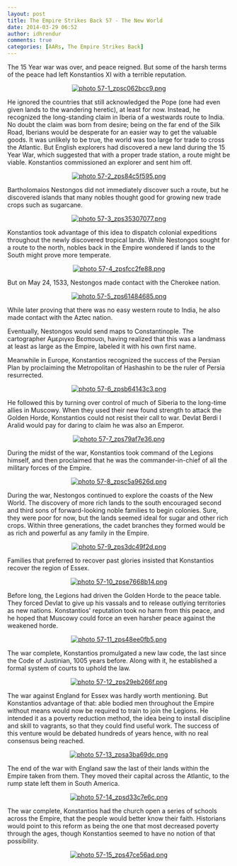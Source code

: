 ```yaml
---
layout: post
title: The Empire Strikes Back 57 - The New World
date: 2014-03-29 06:52
author: idhrendur
comments: true
categories: [AARs, The Empire Strikes Back]
---
```

The 15 Year war was over, and peace reigned. But some of the harsh terms of the peace had left Konstantios XI with a terrible reputation.
<p style="text-align: center;"><a href="http://s1327.photobucket.com/user/idhrendur/media/The%20Empire%20Strikes%20Back/57-1_zpsc062bcc9.png.html" target="_blank"><img src="http://i1327.photobucket.com/albums/u670/idhrendur/The%20Empire%20Strikes%20Back/57-1_zpsc062bcc9.png" border="0" alt=" photo 57-1_zpsc062bcc9.png"/></a></p>

He ignored the countries that still acknowledged the Pope (one had even given lands to the wandering heretic), at least for now. Instead, he recognized the long-standing claim in Iberia of a westwards route to India. No doubt the claim was born from desire; being on the far end of the Silk Road, Iberians would be desperate for an easier way to get the valuable goods. It was unlikely to be true, the world was too large for trade to cross the Atlantic. But English explorers had discovered a new land during the 15 Year War, which suggested that with a proper trade station, a route might be viable. Konstantios commissioned an explorer and sent him off.
<p style="text-align: center;"><a href="http://s1327.photobucket.com/user/idhrendur/media/The%20Empire%20Strikes%20Back/57-2_zps84c5f595.png.html" target="_blank"><img src="http://i1327.photobucket.com/albums/u670/idhrendur/The%20Empire%20Strikes%20Back/57-2_zps84c5f595.png" border="0" alt=" photo 57-2_zps84c5f595.png"/></a></p>

Bartholomaios Nestongos did not immediately discover such a route, but he discovered islands that many nobles thought good for growing new trade crops such as sugarcane.
<p style="text-align: center;"><a href="http://s1327.photobucket.com/user/idhrendur/media/The%20Empire%20Strikes%20Back/57-3_zps35307077.png.html" target="_blank"><img src="http://i1327.photobucket.com/albums/u670/idhrendur/The%20Empire%20Strikes%20Back/57-3_zps35307077.png" border="0" alt=" photo 57-3_zps35307077.png"/></a></p>

Konstantios took advantage of this idea to dispatch colonial expeditions throughout the newly discovered tropical lands. While Nestongos sought for a route to the north, nobles back in the Empire wondered if lands to the South might prove more temperate.
<p style="text-align: center;"><a href="http://s1327.photobucket.com/user/idhrendur/media/The%20Empire%20Strikes%20Back/57-4_zpsfcc2fe88.png.html" target="_blank"><img src="http://i1327.photobucket.com/albums/u670/idhrendur/The%20Empire%20Strikes%20Back/57-4_zpsfcc2fe88.png" border="0" alt=" photo 57-4_zpsfcc2fe88.png"/></a></p>

But on May 24, 1533, Nestongos made contact with the Cherokee nation.
<p style="text-align: center;"><a href="http://s1327.photobucket.com/user/idhrendur/media/The%20Empire%20Strikes%20Back/57-5_zps61484685.png.html" target="_blank"><img src="http://i1327.photobucket.com/albums/u670/idhrendur/The%20Empire%20Strikes%20Back/57-5_zps61484685.png" border="0" alt=" photo 57-5_zps61484685.png"/></a></p>

While later proving that there was no easy western route to India, he also made contact with the Aztec nation.

Eventually, Nestongos would send maps to Constantinople. The cartographer Αμεριγκο Βεσπουσι, having realized that this was a landmass at least as large as the Empire, labeled it with his own first name.

Meanwhile in Europe, Konstantios recognized the success of the Persian Plan by proclaiming the Metropolitan of Hashashin to be the ruler of Persia resurrected.
<p style="text-align: center;"><a href="http://s1327.photobucket.com/user/idhrendur/media/The%20Empire%20Strikes%20Back/57-6_zpsb64143c3.png.html" target="_blank"><img src="http://i1327.photobucket.com/albums/u670/idhrendur/The%20Empire%20Strikes%20Back/57-6_zpsb64143c3.png" border="0" alt=" photo 57-6_zpsb64143c3.png"/></a></p>

He followed this by turning over control of much of Siberia to the long-time allies in Muscowy. When they used their new found strength to attack the Golden Horde, Konstantios could not resist their call to war. Devlat Berdi I Aralid would pay for daring to claim he was also an Emperor.
<p style="text-align: center;"><a href="http://s1327.photobucket.com/user/idhrendur/media/The%20Empire%20Strikes%20Back/57-7_zps79af7e36.png.html" target="_blank"><img src="http://i1327.photobucket.com/albums/u670/idhrendur/The%20Empire%20Strikes%20Back/57-7_zps79af7e36.png" border="0" alt=" photo 57-7_zps79af7e36.png"/></a></p>

During the midst of the war, Konstantios took command of the Legions himself, and then proclaimed that he was the commander-in-chief of all the military forces of the Empire.
<p style="text-align: center;"><a href="http://s1327.photobucket.com/user/idhrendur/media/The%20Empire%20Strikes%20Back/57-8_zpsc5a9626d.png.html" target="_blank"><img src="http://i1327.photobucket.com/albums/u670/idhrendur/The%20Empire%20Strikes%20Back/57-8_zpsc5a9626d.png" border="0" alt=" photo 57-8_zpsc5a9626d.png"/></a></p>

During the war, Nestongos continued to explore the coasts of the New World. The discovery of more rich lands to the south encouraged second and third sons of forward-looking noble families to begin colonies. Sure, they were poor for now, but the lands seemed ideal for sugar and other rich crops. Within three generations, the cadet branches they formed would be as rich and powerful as any family in the Empire.
<p style="text-align: center;"><a href="http://s1327.photobucket.com/user/idhrendur/media/The%20Empire%20Strikes%20Back/57-9_zps3dc49f2d.png.html" target="_blank"><img src="http://i1327.photobucket.com/albums/u670/idhrendur/The%20Empire%20Strikes%20Back/57-9_zps3dc49f2d.png" border="0" alt=" photo 57-9_zps3dc49f2d.png"/></a></p>

Families that preferred to recover past glories insisted that Konstantios recover the region of Essex.
<p style="text-align: center;"><a href="http://s1327.photobucket.com/user/idhrendur/media/The%20Empire%20Strikes%20Back/57-10_zpse7668b14.png.html" target="_blank"><img src="http://i1327.photobucket.com/albums/u670/idhrendur/The%20Empire%20Strikes%20Back/57-10_zpse7668b14.png" border="0" alt=" photo 57-10_zpse7668b14.png"/></a></p>

Before long, the Legions had driven the Golden Horde to the peace table. They forced Devlat to give up his vassals and to release outlying territories as new nations. Konstantios' reputation took no harm from this peace, and he hoped that Muscowy could force an even harsher peace against the weakened horde.
<p style="text-align: center;"><a href="http://s1327.photobucket.com/user/idhrendur/media/The%20Empire%20Strikes%20Back/57-11_zps48ee0fb5.png.html" target="_blank"><img src="http://i1327.photobucket.com/albums/u670/idhrendur/The%20Empire%20Strikes%20Back/57-11_zps48ee0fb5.png" border="0" alt=" photo 57-11_zps48ee0fb5.png"/></a></p>

The war complete, Konstantios promulgated a new law code, the last since the Code of Justinian, 1005 years before. Along with it, he established a formal system of courts to uphold the law.
<p style="text-align: center;"><a href="http://s1327.photobucket.com/user/idhrendur/media/The%20Empire%20Strikes%20Back/57-12_zps29eb266f.png.html" target="_blank"><img src="http://i1327.photobucket.com/albums/u670/idhrendur/The%20Empire%20Strikes%20Back/57-12_zps29eb266f.png" border="0" alt=" photo 57-12_zps29eb266f.png"/></a></p>

The war against England for Essex was hardly worth mentioning. But Konstantios advantage of that: able bodied men throughout the Empire without means would now be required to train to join the Legions. He intended it as a poverty reduction method, the idea being to install discipline and skill to vagrants, so that they could find useful work. The success of this venture would be debated hundreds of years hence, with no real consensus being reached.
<p style="text-align: center;"><a href="http://s1327.photobucket.com/user/idhrendur/media/The%20Empire%20Strikes%20Back/57-13_zpsa3ba69dc.png.html" target="_blank"><img src="http://i1327.photobucket.com/albums/u670/idhrendur/The%20Empire%20Strikes%20Back/57-13_zpsa3ba69dc.png" border="0" alt=" photo 57-13_zpsa3ba69dc.png"/></a></p>

The end of the war with England saw the last of their lands within the Empire taken from them. They moved their capital across the Atlantic, to the rump state left them in South America.
<p style="text-align: center;"><a href="http://s1327.photobucket.com/user/idhrendur/media/The%20Empire%20Strikes%20Back/57-14_zpsd33c7e6c.png.html" target="_blank"><img src="http://i1327.photobucket.com/albums/u670/idhrendur/The%20Empire%20Strikes%20Back/57-14_zpsd33c7e6c.png" border="0" alt=" photo 57-14_zpsd33c7e6c.png"/></a></p>

The war complete, Konstantios had the church open a series of schools across the Empire, that the people would better know their faith. Historians would point to this reform as being the one that most decreased poverty through the ages, though Konstantios seemed to have no notion of that possibility.
<p style="text-align: center;"><a href="http://s1327.photobucket.com/user/idhrendur/media/The%20Empire%20Strikes%20Back/57-15_zps47ce56ad.png.html" target="_blank"><img src="http://i1327.photobucket.com/albums/u670/idhrendur/The%20Empire%20Strikes%20Back/57-15_zps47ce56ad.png" border="0" alt=" photo 57-15_zps47ce56ad.png"/></a></p>
